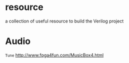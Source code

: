 # resource
a collection of useful resource to build the Verilog project

# Audio
`Tune` http://www.fpga4fun.com/MusicBox4.html

